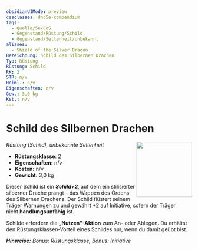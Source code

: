 ```yaml
---
obsidianUIMode: preview
cssclasses: dnd5e-compendium
tags:
  - Quelle/5e/CoS
  - Gegenstand/Rüstung/Schild
  - Gegenstand/Seltenheit/unbekannt
aliases:
  - Shield of the Silver Dragon
Bezeichnung: Schild des Silbernen Drachen
Typ: Rüstung
Rüstung: Schild
RK: 2
STR: n/v
Heiml.: n/v
Eigenschaften: n/v
Gew.: 3,0 kg
Kst.: n/v
---
```

# Schild des Silbernen Drachen
*Rüstung (Schild), unbekannte Seltenheit*
<img src="Symbolik/Gegenstände.webp" align="right" width="150">

- **Rüstungsklasse**: 2
- **Eigenschaften:** n/v
- **Kosten:** n/v
- **Gewicht:** 3,0 kg

Dieser Schild ist ein **_Schild+2_**, auf dem ein stilisierter silberner Drache prangt – das Wappen des Ordens des Silbernen Drachens. Der Schild flüstert seinem Träger Warnungen zu und gewährt +2 auf Initiative, sofern der Träger nicht **handlungsunfähig** ist.

Schilde  erfordern die **„Nutzen“-Aktion** zum An- oder Ablegen. Du erhältst den Rüstungsklassen‑Vorteil eines Schildes nur, wenn du damit geübt bist.

**_Hinweise:_**
_Bonus: Rüstungsklasse, Bonus: Initiative_